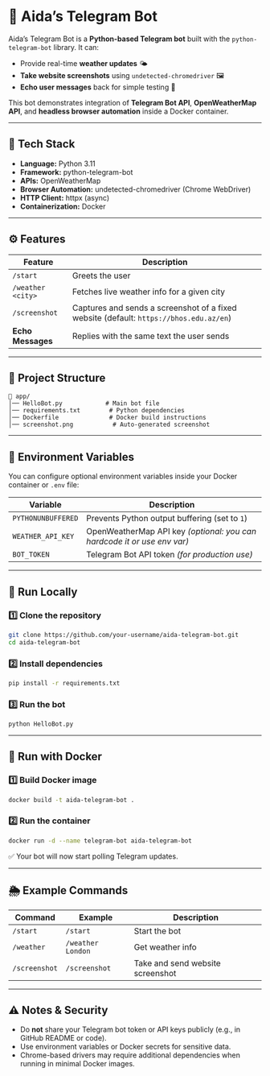# 🤖 Aida’s Telegram Bot

Aida’s Telegram Bot is a **Python-based Telegram bot** built with the `python-telegram-bot` library.
It can:

* Provide real-time **weather updates** 🌤️
* **Take website screenshots** using `undetected-chromedriver` 🖼️
* **Echo user messages** back for simple testing 💬

This bot demonstrates integration of **Telegram Bot API**, **OpenWeatherMap API**, and **headless browser automation** inside a Docker container.

---

## 🧰 Tech Stack

* **Language:** Python 3.11
* **Framework:** python-telegram-bot
* **APIs:** OpenWeatherMap
* **Browser Automation:** undetected-chromedriver (Chrome WebDriver)
* **HTTP Client:** httpx (async)
* **Containerization:** Docker

---

## ⚙️ Features

| Feature           | Description                                                                            |
| ----------------- | -------------------------------------------------------------------------------------- |
| `/start`          | Greets the user                                                                        |
| `/weather <city>` | Fetches live weather info for a given city                                             |
| `/screenshot`     | Captures and sends a screenshot of a fixed website (default: `https://bhos.edu.az/en`) |
| **Echo Messages** | Replies with the same text the user sends                                              |

---

## 🧩 Project Structure

```
📁 app/
│── HelloBot.py            # Main bot file
│── requirements.txt        # Python dependencies
│── Dockerfile              # Docker build instructions
│── screenshot.png           # Auto-generated screenshot
```

---

## 🔑 Environment Variables

You can configure optional environment variables inside your Docker container or `.env` file:

| Variable           | Description                                                             |
| ------------------ | ----------------------------------------------------------------------- |
| `PYTHONUNBUFFERED` | Prevents Python output buffering (set to `1`)                           |
| `WEATHER_API_KEY`  | OpenWeatherMap API key *(optional: you can hardcode it or use env var)* |
| `BOT_TOKEN`        | Telegram Bot API token *(for production use)*                           |

---

## 🚀 Run Locally

### 1️⃣ Clone the repository

```bash
git clone https://github.com/your-username/aida-telegram-bot.git
cd aida-telegram-bot
```

### 2️⃣ Install dependencies

```bash
pip install -r requirements.txt
```

### 3️⃣ Run the bot

```bash
python HelloBot.py
```

---

## 🐳 Run with Docker

### 1️⃣ Build Docker image

```bash
docker build -t aida-telegram-bot .
```

### 2️⃣ Run the container

```bash
docker run -d --name telegram-bot aida-telegram-bot
```

✅ Your bot will now start polling Telegram updates.

---

## 🌦️ Example Commands

| Command       | Example           | Description                      |
| ------------- | ----------------- | -------------------------------- |
| `/start`      | `/start`          | Start the bot                    |
| `/weather`    | `/weather London` | Get weather info                 |
| `/screenshot` | `/screenshot`     | Take and send website screenshot |

---

## ⚠️ Notes & Security

* Do **not** share your Telegram bot token or API keys publicly (e.g., in GitHub README or code).
* Use environment variables or Docker secrets for sensitive data.
* Chrome-based drivers may require additional dependencies when running in minimal Docker images.
